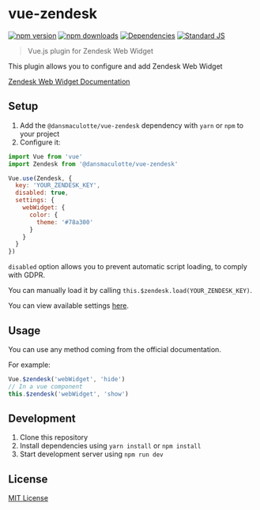 # vue-zendesk

[![npm version][npm-version-src]][npm-version-href]
[![npm downloads][npm-downloads-src]][npm-downloads-href]
[![Dependencies][david-dm-src]][david-dm-href]
[![Standard JS][standard-js-src]][standard-js-href]

> Vue.js plugin for Zendesk Web Widget

This plugin allows you to configure and add Zendesk Web Widget

[Zendesk Web Widget Documentation](https://developer.zendesk.com/embeddables/docs/widget/introduction)

## Setup

1. Add the `@dansmaculotte/vue-zendesk` dependency with `yarn` or `npm` to your project
2. Configure it:

```js
import Vue from 'vue'
import Zendesk from '@dansmaculotte/vue-zendesk'

Vue.use(Zendesk, {
  key: 'YOUR_ZENDESK_KEY',
  disabled: true,
  settings: {
    webWidget: {
      color: {
        theme: '#78a300'
      }
    }
  }
})
```

`disabled` option allows you to prevent automatic script loading, to comply with GDPR.

You can manually load it by calling `this.$zendesk.load(YOUR_ZENDESK_KEY)`.

You can view available settings [here](https://developer.zendesk.com/embeddables/docs/widget/settings).

## Usage

You can use any method coming from the official documentation.

For example:
```js
Vue.$zendesk('webWidget', 'hide')
// In a vue component
this.$zendesk('webWidget', 'show')
```

## Development

1. Clone this repository
2. Install dependencies using `yarn install` or `npm install`
3. Start development server using `npm run dev`

## License

[MIT License](./LICENSE.md)

<!-- Badges -->
[npm-version-src]: https://img.shields.io/npm/dt/@dansmaculotte/vue-zendesk.svg?style=flat-square
[npm-version-href]: https://npmjs.com/package/@dansmaculotte/vue-zendesk

[npm-downloads-src]: https://img.shields.io/npm/v/@dansmaculotte/vue-zendesk/latest.svg?style=flat-square
[npm-downloads-href]: https://npmjs.com/package/@dansmaculotte/vue-zendesk

[david-dm-src]: https://david-dm.org/dansmaculotte/vue-zendesk/status.svg?style=flat-square
[david-dm-href]: https://david-dm.org/dansmaculotte/vue-zendesk

[standard-js-src]: https://img.shields.io/badge/code_style-standard-brightgreen.svg?style=flat-square
[standard-js-href]: https://standardjs.com
